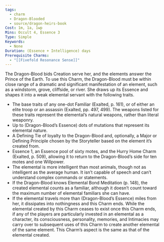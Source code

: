 ```yaml
---
tags:
  - charm
  - Dragon-Blooded
  - source/dragon-heirs-book
Cost: 1m, 1a, 1wp
Mins: Occult 4, Essence 3
Type: Simple
Keywords:
  - None
Duration: (Essence + Intelligence) days
Prerequisite Charms:
  - "[[Fivefold Resonance Sense]]"
---
```

The Dragon-Blood bids Creation serve her, and the elements answer the Prince of the Earth. To use this Charm, the Dragon-Blood must be within close range of a dramatic and significant manifestation of an element, such as a windstorm, grove, cliffside, or river. She draws up its Essence and shapes it into a weak elemental servant with the following traits.
 - The base traits of any one-dot Familiar (Exalted, p. 161), or of either an elite troop or an assassin (Exalted, pp. 497, 499). The weapons listed for these traits represent the elemental’s natural weapons, rather than literal weaponry.
 - Up to (Dragon-Blood’s Essence) dots of mutations that represent its elemental nature.
 - A Defining Tie of loyalty to the Dragon-Blood and, optionally, a Major or Defining Principle chosen by the Storyteller based on the element it’s created from.
 - Essence 1, an Essence pool of sixty motes, and the Hurry Home Charm (Exalted, p. 509), allowing it to return to the Dragon-Blood’s side for ten motes and one Willpower.
 - The elemental is more intelligent than most animals, though not as intelligent as the average human. It isn’t capable of speech and can’t understand complex commands or statements.
 - If the Dragon-Blood knows Elemental Bond Meditation (p. 148), the created elemental counts as a familiar, although it doesn’t count toward the maximum number of elemental familiars she can have.
 - If the elemental travels more than (Dragon-Blood’s Essence) miles from her, it dissipates into nothingness and this Charm ends.
While the elemental created by this Charm ceases to exist once this Charm ends, if any of the players are particularly invested in an elemental as a character, its consciousness, personality, memories, and Intimacies may carry over to subsequent uses of this Charm to create another elemental of the same element.
This Charm’s aspect is the same as that of the elemental created.